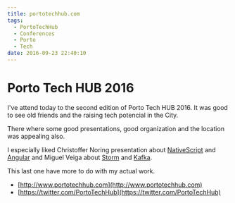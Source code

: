 ```yaml
---
title: portotechhub.com
tags:
  - PortoTechHub
  - Conferences
  - Porto
  - Tech
date: 2016-09-23 22:40:10
---
```



# Porto Tech HUB 2016

I've attend today to the second edition of Porto Tech HUB 2016. It was good to see old friends and the raising tech potencial in the City.

There where some good presentations, good organization and the location was appealing also.

I especially liked Christoffer Noring presentation about [NativeScript](https://www.nativescript.org/) and [Angular](https://angularjs.org) and Miguel Veiga about [Storm](http://storm.apache.org) and [Kafka](http://kafka.apache.org).

This last one have more to do with my actual work.

* [http://www.portotechhub.com](http://www.portotechhub.com)
* [https://twitter.com/PortoTechHub](https://twitter.com/PortoTechHub)